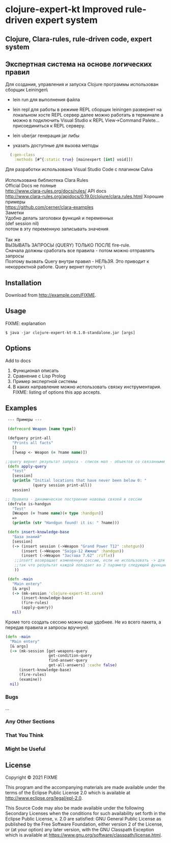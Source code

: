 # clojure-expert-kt Improved rule-driven expert system

## Clojure, Clara-rules, rule-driven code, expert system
## Экспертная система на основе логических правил

Для создания, управления и запуска Clojure программы использован сборщик Leiningen\

- lein run для выполнения файла
- lein repl для работы в режиме REPL
  сборщик leiningen развернет на локальном хосте REPL сервер
  далее можно работать в терминале а можно в подключить Visual Studio к REPL
  View->Command Palete... присоединиться к REPL серверу.

- lein uberjar генерация jar либы
- указать доступные для вызова методы
```CLOJURE
  (:gen-class
    :methods [#^{:static true} [mainexpert [int] void]])
```
Для разработки использована Visual Studio Code с плагином Calva\
\
Использована библиотека Clara Rules\
Official Docs не полные\
http://www.clara-rules.org/docs/rules/
API docs\
http://www.clara-rules.org/apidocs/0.19.0/clojure/clara.rules.html
Хорошие примеры\
https://github.com/cerner/clara-examples
\
Заметки\
Удобно делать заголовки функций и переменных\
(def session nil)\
потом в эту переменную записывать значения\
\
Так же \
ВЫЗЫВАТЬ ЗАПРОСЫ (QUERY) ТОЛЬКО ПОСЛЕ fire-rule. \
Сначала должны сработать все правила - потом можно отправлять запросы \
Поэтому вызвать Query внутри правил - НЕЛЬЗЯ. Это приводит к некорректной работе. Query вернет пустоту \

## Installation

Download from http://example.com/FIXME.

## Usage

FIXME: explanation

    $ java -jar clojure-expert-kt-0.1.0-standalone.jar [args]

## Options

Add to docs 
1. Функционал описать
2. Сравнение с Lisp Prolog
3. Пример экспертной системы
4. В каких направление можно использовать связку инструментария. 
FIXME: listing of options this app accepts.

## Examples
```CLOJURE
 --- Примеры --- 

 (defrecord Weapon [name type])

 (defquery print-all
   "Prints all facts"
   []
   [?weap <- Weapon (= ?name name)])

;;query вернет результат запроса - список мап - объектов со связанными свойствами
 (defn apply-query
   "test"
   [session]
   (println "Initial locations that have never been below 0: "
            (query session print-all))
   session)

;; Правила - динамическое построение нововых связей в сессии
 (defrule is-handgun
   "Test"
   [Weapon (= ?name name)(= type :handgun)]
   =>
   (println (str "Handgun found! it is: " ?name)))

 (defn insert-knowledge-base
   "База знаний"
   [session]
   (-> (insert session (->Weapon "Grand Power T12" :shotgun))
       (insert (->Weapon "Saiga-12 Ижмаш" :handgun))
       (insert (->Weapon "Застава 7.62" :rifle))
    ;;insert возвращает измененную сессию, если не использовать -> для последовательного вычисления функций
    ;;так что результат каждой попадает во 2 параметр следующей функции. Если вернуть просто session до факты не задействуются 
    ))

 (defn -main
   "Main entery"
   [& args]
   (-> (mk-session 'clojure-expert-kt.core)
       (insert-knowledge-base)
       (fire-rules)
       (apply-query))
   nil)
```
Кроме того создать сессию можно еще удобнее. Не из всего пакета, а передав правила и запросы вручную\
```CLOJURE
(defn -main
  "Main entery"
  [& args]
  (-> (mk-session [get-weapons-query
                   get-condition-query
                   find-answer-query
                   get-all-answers] :cache false)
      (insert-knowledge-base)
      (fire-rules)
      (examine))
  nil)
```
### Bugs

...

### Any Other Sections
### That You Think
### Might be Useful

## License

Copyright © 2021 FIXME

This program and the accompanying materials are made available under the
terms of the Eclipse Public License 2.0 which is available at
http://www.eclipse.org/legal/epl-2.0.

This Source Code may also be made available under the following Secondary
Licenses when the conditions for such availability set forth in the Eclipse
Public License, v. 2.0 are satisfied: GNU General Public License as published by
the Free Software Foundation, either version 2 of the License, or (at your
option) any later version, with the GNU Classpath Exception which is available
at https://www.gnu.org/software/classpath/license.html.
